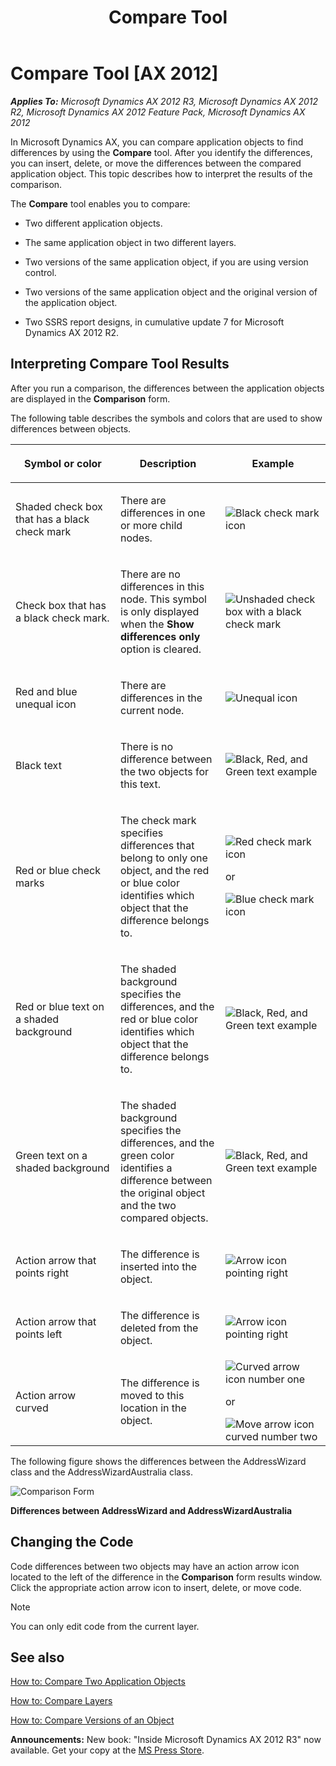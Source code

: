 ﻿---
title: Compare Tool
TOCTitle: Compare Tool
ms:assetid: a15102de-07a8-4f85-a7f9-e17aa6e7a6f9
ms:mtpsurl: https://msdn.microsoft.com/en-us/library/Aa849010(v=AX.60)
ms:contentKeyID: 35248288
ms.date: 05/18/2015
mtps_version: v=AX.60
---

# Compare Tool [AX 2012]


_**Applies To:** Microsoft Dynamics AX 2012 R3, Microsoft Dynamics AX 2012 R2, Microsoft Dynamics AX 2012 Feature Pack, Microsoft Dynamics AX 2012_

In Microsoft Dynamics AX, you can compare application objects to find differences by using the **Compare** tool. After you identify the differences, you can insert, delete, or move the differences between the compared application object. This topic describes how to interpret the results of the comparison.

The **Compare** tool enables you to compare:

  - Two different application objects.

  - The same application object in two different layers.

  - Two versions of the same application object, if you are using version control.

  - Two versions of the same application object and the original version of the application object.

  - Two SSRS report designs, in cumulative update 7 for Microsoft Dynamics AX 2012 R2.

## Interpreting Compare Tool Results

After you run a comparison, the differences between the application objects are displayed in the **Comparison** form.

The following table describes the symbols and colors that are used to show differences between objects.

<table>
<colgroup>
<col style="width: 33%" />
<col style="width: 33%" />
<col style="width: 33%" />
</colgroup>
<thead>
<tr class="header">
<th><p>Symbol or color</p></th>
<th><p>Description</p></th>
<th><p>Example</p></th>
</tr>
</thead>
<tbody>
<tr class="odd">
<td><p>Shaded check box that has a black check mark</p></td>
<td><p>There are differences in one or more child nodes.</p></td>
<td><img src="images/Aa849010.CompareBlack(en-us,AX.60).gif" title="Black check mark icon" alt="Black check mark icon" /></td>
</tr>
<tr class="even">
<td><p>Check box that has a black check mark.</p></td>
<td><p>There are no differences in this node. This symbol is only displayed when the <strong>Show differences only</strong> option is cleared.</p></td>
<td><img src="images/Aa849010.CompareBlackUnshaded(en-us,AX.60).gif" title="Unshaded check box with a black check mark" alt="Unshaded check box with a black check mark" /></td>
</tr>
<tr class="odd">
<td><p>Red and blue unequal icon</p></td>
<td><p>There are differences in the current node.</p></td>
<td><img src="images/Aa849010.CompareUnequal(en-us,AX.60).gif" title="Unequal icon" alt="Unequal icon" /></td>
</tr>
<tr class="even">
<td><p>Black text</p></td>
<td><p>There is no difference between the two objects for this text.</p></td>
<td><img src="images/Aa849010.CompareRedBlueTexts(en-us,AX.60).gif" title="Black, Red, and Green text example" alt="Black, Red, and Green text example" /></td>
</tr>
<tr class="odd">
<td><p>Red or blue check marks</p></td>
<td><p>The check mark specifies differences that belong to only one object, and the red or blue color identifies which object that the difference belongs to.</p></td>
<td><img src="images/Aa849010.CompareRed(en-us,AX.60).gif" title="Red check mark icon" alt="Red check mark icon" />
<p>or</p>
<img src="images/Aa849010.CompareBlue(en-us,AX.60).gif" title="Blue check mark icon" alt="Blue check mark icon" /></td>
</tr>
<tr class="even">
<td><p>Red or blue text on a shaded background</p></td>
<td><p>The shaded background specifies the differences, and the red or blue color identifies which object that the difference belongs to.</p></td>
<td><img src="images/Aa849010.CompareRedBlueTexts(en-us,AX.60).gif" title="Black, Red, and Green text example" alt="Black, Red, and Green text example" /></td>
</tr>
<tr class="odd">
<td><p>Green text on a shaded background</p></td>
<td><p>The shaded background specifies the differences, and the green color identifies a difference between the original object and the two compared objects.</p></td>
<td><img src="images/Aa849010.CompareRedBlueTexts(en-us,AX.60).gif" title="Black, Red, and Green text example" alt="Black, Red, and Green text example" /></td>
</tr>
<tr class="even">
<td><p>Action arrow that points right</p></td>
<td><p>The difference is inserted into the object.</p></td>
<td><img src="images/Aa849010.CompareRightArrow(en-us,AX.60).gif" title="Arrow icon pointing right" alt="Arrow icon pointing right" /></td>
</tr>
<tr class="odd">
<td><p>Action arrow that points left</p></td>
<td><p>The difference is deleted from the object.</p></td>
<td><img src="images/Aa849010.CompareLeftArrow(en-us,AX.60).gif" title="Arrow icon pointing right" alt="Arrow icon pointing right" /></td>
</tr>
<tr class="even">
<td><p>Action arrow curved</p></td>
<td><p>The difference is moved to this location in the object.</p></td>
<td><img src="images/Aa849010.CompareMoveArrow1(en-us,AX.60).gif" title="Curved arrow icon number one" alt="Curved arrow icon number one" />
<p>or</p>
<img src="images/Aa849010.CompareMoveArrow2(en-us,AX.60).gif" title="Move arrow icon curved number two" alt="Move arrow icon curved number two" /></td>
</tr>
</tbody>
</table>


The following figure shows the differences between the AddressWizard class and the AddressWizardAustralia class.

![Comparison Form](images/Aa849010.Comparison(en-us,AX.60).gif "Comparison Form")

**Differences between AddressWizard and AddressWizardAustralia**

## Changing the Code

Code differences between two objects may have an action arrow icon located to the left of the difference in the **Comparison** form results window. Click the appropriate action arrow icon to insert, delete, or move code.


> [!NOTE]
> <P>You can only edit code from the current layer.</P>



## See also

[How to: Compare Two Application Objects](how-to-compare-two-application-objects.md)

[How to: Compare Layers](how-to-compare-layers.md)

[How to: Compare Versions of an Object](how-to-compare-versions-of-an-object.md)

  
**Announcements:** New book: "Inside Microsoft Dynamics AX 2012 R3" now available. Get your copy at the [MS Press Store](https://www.microsoftpressstore.com/store/inside-microsoft-dynamics-ax-2012-r3-9780735685109).

